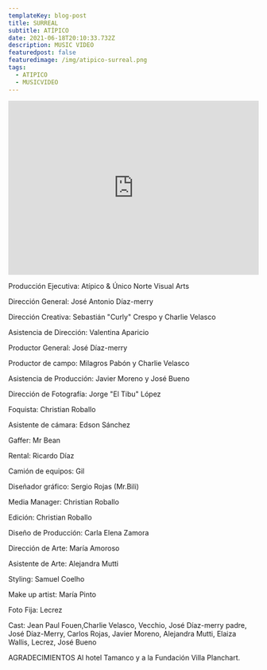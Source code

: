 ```yaml
---
templateKey: blog-post
title: SURREAL
subtitle: ATÍPICO
date: 2021-06-18T20:10:33.732Z
description: MUSIC VIDEO
featuredpost: false
featuredimage: /img/atipico-surreal.png
tags:
  - ATIPICO
  - MUSICVIDEO
---
```

<iframe width="100%" height="350px" src="https://www.youtube.com/embed/HbT_sirXXZw" title="YouTube video player" frameborder="0" allow="accelerometer; autoplay; clipboard-write; encrypted-media; gyroscope; picture-in-picture" allowfullscreen></iframe>



<!--StartFragment-->

Producción Ejecutiva: Atípico & Único Norte Visual Arts

Dirección General: José Antonio Díaz-merry 

Dirección Creativa: Sebastián "Curly" Crespo y Charlie Velasco 

Asistencia de Dirección: Valentina Aparicio 

Productor General: José Díaz-merry 

Productor de campo: Milagros Pabón y Charlie Velasco 

Asistencia de Producción: Javier Moreno y José Bueno 

Dirección de Fotografía: Jorge "El Tibu" López 

Foquista: Christian Roballo 

Asistente de cámara: Edson Sánchez 

Gaffer: Mr Bean 

Rental: Ricardo Díaz 

Camión de equipos: Gil 

Diseñador gráfico: Sergio Rojas (Mr.Bili) 

Media Manager: Christian Roballo 

Edición: Christian Roballo 

Diseño de Producción: Carla Elena Zamora 

Dirección de Arte: María Amoroso 

Asistente de Arte: Alejandra Mutti 

Styling: Samuel Coelho 

Make up artist: María Pinto 

Foto Fija: Lecrez 

Cast: Jean Paul Fouen,Charlie Velasco, Vecchio, José Díaz-merry padre, José Díaz-Merry, Carlos Rojas, Javier Moreno, Alejandra Mutti, Elaiza Wallis, Lecrez, José Bueno 

AGRADECIMIENTOS Al hotel Tamanco y a la Fundación Villa Planchart.

<!--EndFragment-->